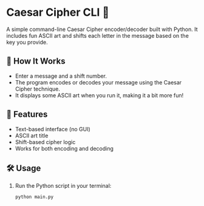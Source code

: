 # Caesar Cipher CLI 🔐

A simple command-line Caesar Cipher encoder/decoder built with Python. It includes fun ASCII art and shifts each letter in the message based on the key you provide.

## 🔧 How It Works

- Enter a message and a shift number.
- The program encodes or decodes your message using the Caesar Cipher technique.
- It displays some ASCII art when you run it, making it a bit more fun!

## 🚀 Features

- Text-based interface (no GUI)
- ASCII art title
- Shift-based cipher logic
- Works for both encoding and decoding

## 🛠️ Usage

1. Run the Python script in your terminal:
   ```bash
   python main.py
